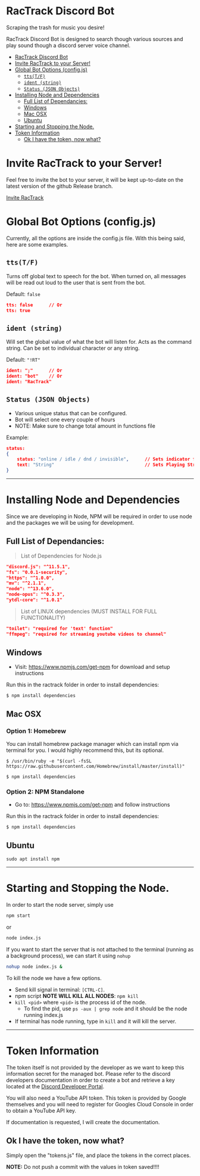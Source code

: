 <link rel="stylesheet" href="css/readme.css">

# RacTrack Discord Bot
Scraping the trash for music you desire!

RacTrack Discord Bot is designed to search though various sources and play sound though a discord server voice channel.

- [RacTrack Discord Bot](#ractrack-discord-bot)
- [Invite RacTrack to your Server!](#invite-ractrack-to-your-server)
- [Global Bot Options (config.js)](#global-bot-options-configjs)
	- [`tts(T/F)`](#ttstf)
	- [`ident (string)`](#ident-string)
	- [`Status (JSON Objects)`](#status-json-objects)
- [Installing Node and Dependencies](#installing-node-and-dependencies)
	- [Full List of Dependancies:](#full-list-of-dependancies)
	- [Windows](#windows)
	- [Mac OSX](#mac-osx)
	- [Ubuntu](#ubuntu)
- [Starting and Stopping the Node.](#starting-and-stopping-the-node)
- [Token Information](#token-information)
	- [Ok I have the token, now what?](#ok-i-have-the-token-now-what)


# Invite RacTrack to your Server!

Feel free to invite the bot to your server, it will be kept up-to-date on the latest version of the github Release branch.

<div>
<a href="https://discordapp.com/api/oauth2/authorize?client_id=629333981778804739&permissions=0&scope=bot" target="_blank">Invite RacTrack</a>
</div>


# Global Bot Options (config.js)
Currently, all the options are inside the config.js file. With this being said, here are some examples.

## `tts(T/F)`
Turns off global text to speech for the bot. When turned on, all messages will be read out loud to the user that is sent from the bot.

Default: `false`
```json
tts: false 		// Or
tts: true
```

## `ident (string)`
Will set the global value of what the bot will listen for. Acts as the command string. Can be set to individual character or any string.

Default: `"!RT"`
```json
ident: ";"		// Or
ident: "bot"	// Or
ident: "RacTrack"
```

## `Status (JSON Objects)`
- Various unique status that can be configured.
- Bot will select one every couple of hours
- NOTE: Make sure to change total amount in functions file

Example: 
```json
status:
{
	status: "online / idle / dnd / invisible",		// Sets indicator for bot
	text: "String"									// Sets Playing String
}
```

<hr>

# Installing Node and Dependencies
Since we are developing in Node, NPM will be required in order to use node and the packages we will be using for development.
## Full List of Dependancies:

> List of Dependencies for Node.js
```json
"discord.js": "^11.5.1",
"fs": "0.0.1-security",
"https": "^1.0.0",
"mv": "^2.1.1",
"node": "^13.6.0",
"node-opus": "^0.3.3",
"ytdl-core": "^1.0.1"

```
> List of LINUX dependencies (MUST INSTALL FOR FULL FUNCTIONALITY)
```json
"toilet": "required for 'text' function"
"ffmpeg": "required for streaming youtube videos to channel"
```


## Windows
- Visit: https://www.npmjs.com/get-npm for download and setup instructions

Run this in the ractrack folder in order to install dependencies:
```
$ npm install dependencies
```

## Mac OSX

### Option 1: Homebrew
You can install homebrew package manager which can install npm via terminal for you. I would 
highly recommend this, but its optional.

```
$ /usr/bin/ruby -e "$(curl -fsSL https://raw.githubusercontent.com/Homebrew/install/master/install)"

$ npm install dependencies
```

### Option 2: NPM Standalone
- Go to: https://www.npmjs.com/get-npm and follow instructions

Run this in the ractrack folder in order to install dependencies:
```
$ npm install dependencies
```

## Ubuntu
```
sudo apt install npm
```

<hr>

# Starting and Stopping the Node.
In order to start the node server, simply use
```bash
npm start
```
or
```bash
node index.js
```
If you want to start the server that is not attached to the terminal (running as a background process), we can start it using `nohup`
```bash
nohup node index.js &
```


To kill the node we have a few options.
- Send kill signal in terminal: `[CTRL-C]`.
- npm script **NOTE WILL KILL ALL NODES**: `npm kill`
- `kill <pid>` where `<pid>` is the process id of the node.
  - To find the pid, use `ps -aux | grep node` and it should be the node running index.js
- If terminal has node running, type in `kill` and it will kill the server.

<hr>

# Token Information

The token itself is not provided by the developer as we want to keep this information secret for the managed bot. Please refer to the discord developers documentation in order to create a bot and retrieve a key located at the [Discord Developer Portal](https://discordapp.com/developers/docs/intro).

You will also need a YouTube API token. This token is provided by Google themselves and you will need to register for Googles Cloud Console in order to obtain a YouTube API key.

If documentation is requested, I will create the documentation.

## Ok I have the token, now what?

Simply open the "tokens.js" file, and place the tokens in the correct places.

**NOTE:** Do not push a commit with the values in token saved!!!!
